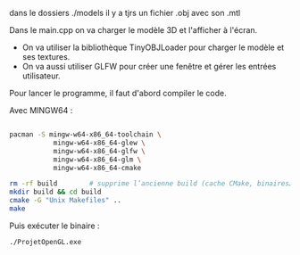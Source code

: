 dans le dossiers ./models
il y a tjrs un fichier .obj avec son .mtl

Dans le main.cpp on va charger le modèle 3D et l'afficher à l'écran.

- On va utiliser la bibliothèque TinyOBJLoader pour charger le modèle et ses textures.
- On va aussi utiliser GLFW pour créer une fenêtre et gérer les entrées utilisateur.

Pour lancer le programme, il faut d'abord compiler le code.

Avec MINGW64 :

```bash

pacman -S mingw-w64-x86_64-toolchain \
           mingw-w64-x86_64-glew \
           mingw-w64-x86_64-glfw \
           mingw-w64-x86_64-glm \
           mingw-w64-x86_64-cmake

rm -rf build        # supprime l’ancienne build (cache CMake, binaires…)
mkdir build && cd build
cmake -G "Unix Makefiles" ..
make
```

Puis exécuter le binaire :

```bash
./ProjetOpenGL.exe
```
